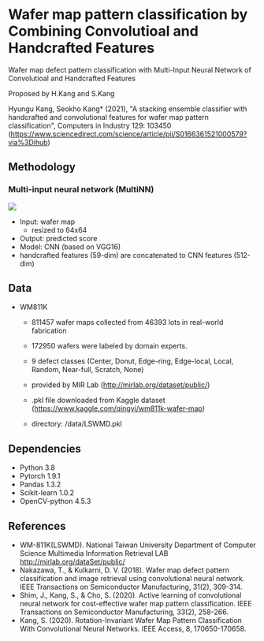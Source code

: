 # Wafer map pattern classification by Combining Convolutioal and Handcrafted Features 

Wafer map defect pattern classification with Multi-Input Neural Network of Convolutioal and Handcrafted Features 

Proposed by H.Kang and S.Kang

Hyungu Kang, Seokho Kang* (2021), "A stacking ensemble classifier with handcrafted and convolutional features for wafer map pattern classification", Computers in Industry 129: 103450 (https://www.sciencedirect.com/science/article/pii/S0166361521000579?via%3Dihub)

## Methodology

### Multi-input neural network (MultiNN)

![](https://github.com/DMkelllog/WMPC_MultiNN/blob/main/MultiNN%20flow?raw=true)

* Input:    wafer map
  * resized to 64x64
* Output: predicted score
* Model:  CNN (based on VGG16)
* handcrafted features (59-dim) are concatenated to CNN features (512-dim)


## Data

* WM811K
  * 811457 wafer maps collected from 46393 lots in real-world fabrication

  * 172950 wafers were labeled by domain experts.

  * 9 defect classes (Center, Donut, Edge-ring, Edge-local, Local, Random, Near-full, Scratch, None)

  * provided by MIR Lab (http://mirlab.org/dataset/public/)

  * .pkl file downloaded from Kaggle dataset (https://www.kaggle.com/qingyi/wm811k-wafer-map)

  * directory: /data/LSWMD.pkl

## Dependencies

* Python 3.8
* Pytorch 1.9.1
* Pandas 1.3.2
* Scikit-learn 1.0.2
* OpenCV-python 4.5.3

## References

* WM-811K(LSWMD). National Taiwan University Department of Computer Science Multimedia Information Retrieval LAB http://mirlab.org/dataSet/public/
* Nakazawa, T., & Kulkarni, D. V. (2018). Wafer map defect pattern classification and image retrieval using convolutional neural network. IEEE Transactions on Semiconductor Manufacturing, 31(2), 309-314.
* Shim, J., Kang, S., & Cho, S. (2020). Active learning of convolutional neural network for cost-effective wafer map pattern classification. IEEE Transactions on Semiconductor Manufacturing, 33(2), 258-266.
* Kang, S. (2020). Rotation-Invariant Wafer Map Pattern Classification With Convolutional Neural Networks. IEEE Access, 8, 170650-170658.
